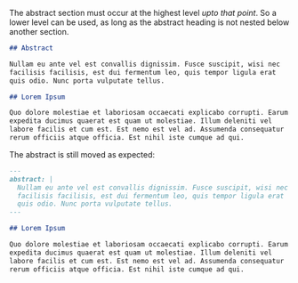 The abstract section must occur at the highest level *upto that
point*. So a lower level can be used, as long as the abstract
heading is not nested below another section.

``` markdown {#input}
## Abstract

Nullam eu ante vel est convallis dignissim. Fusce suscipit, wisi nec
facilisis facilisis, est dui fermentum leo, quis tempor ligula erat
quis odio. Nunc porta vulputate tellus.

## Lorem Ipsum

Quo dolore molestiae et laboriosam occaecati explicabo corrupti. Earum
expedita ducimus quaerat est quam ut molestiae. Illum deleniti vel
labore facilis et cum est. Est nemo est vel ad. Assumenda consequatur
rerum officiis atque officia. Est nihil iste cumque ad qui.
```

The abstract is still moved as expected:

``` markdown {#output}
---
abstract: |
  Nullam eu ante vel est convallis dignissim. Fusce suscipit, wisi nec
  facilisis facilisis, est dui fermentum leo, quis tempor ligula erat
  quis odio. Nunc porta vulputate tellus.
---

## Lorem Ipsum

Quo dolore molestiae et laboriosam occaecati explicabo corrupti. Earum
expedita ducimus quaerat est quam ut molestiae. Illum deleniti vel
labore facilis et cum est. Est nemo est vel ad. Assumenda consequatur
rerum officiis atque officia. Est nihil iste cumque ad qui.
```
